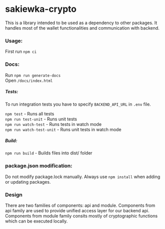 # sakiewka-crypto

This is a library intended to be used as a dependency to other packages. It handles most of the wallet functionalities and communication with backend.

### Usage:

First run  `npm ci`

### Docs:
Run `npm run generate-docs`  
Open `/docs/index.html`

##### Tests: 
To run integration tests you have to specify `BACKEND_API_URL` in `.env` file.

`npm test` - Runs all tests  
`npm run test-unit` - Runs unit tests  
`npm run watch-test` - Runs tests in watch mode  
`npm run watch-test-unit` - Runs unit tests in watch mode

##### Build: 
`npm run build` - Builds files into dist/ folder  

### package.json modification:

Do not modify package.lock manually. Always use `npm install` when adding or updating packages.

### Design

There are two families of components: api and module.
Components from api family are used to provide unified access layer for our backend api.
Components from module family consits mostly of cryptographic functions which can be executed locally.
